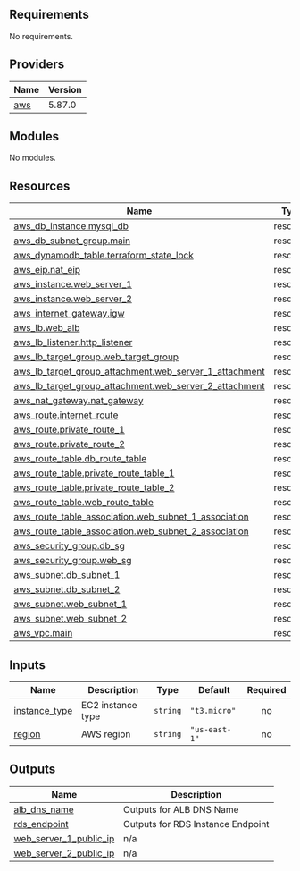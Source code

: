 ## Requirements

No requirements.

## Providers

| Name | Version |
|------|---------|
| <a name="provider_aws"></a> [aws](#provider\_aws) | 5.87.0 |

## Modules

No modules.

## Resources

| Name | Type |
|------|------|
| [aws_db_instance.mysql_db](https://registry.terraform.io/providers/hashicorp/aws/latest/docs/resources/db_instance) | resource |
| [aws_db_subnet_group.main](https://registry.terraform.io/providers/hashicorp/aws/latest/docs/resources/db_subnet_group) | resource |
| [aws_dynamodb_table.terraform_state_lock](https://registry.terraform.io/providers/hashicorp/aws/latest/docs/resources/dynamodb_table) | resource |
| [aws_eip.nat_eip](https://registry.terraform.io/providers/hashicorp/aws/latest/docs/resources/eip) | resource |
| [aws_instance.web_server_1](https://registry.terraform.io/providers/hashicorp/aws/latest/docs/resources/instance) | resource |
| [aws_instance.web_server_2](https://registry.terraform.io/providers/hashicorp/aws/latest/docs/resources/instance) | resource |
| [aws_internet_gateway.igw](https://registry.terraform.io/providers/hashicorp/aws/latest/docs/resources/internet_gateway) | resource |
| [aws_lb.web_alb](https://registry.terraform.io/providers/hashicorp/aws/latest/docs/resources/lb) | resource |
| [aws_lb_listener.http_listener](https://registry.terraform.io/providers/hashicorp/aws/latest/docs/resources/lb_listener) | resource |
| [aws_lb_target_group.web_target_group](https://registry.terraform.io/providers/hashicorp/aws/latest/docs/resources/lb_target_group) | resource |
| [aws_lb_target_group_attachment.web_server_1_attachment](https://registry.terraform.io/providers/hashicorp/aws/latest/docs/resources/lb_target_group_attachment) | resource |
| [aws_lb_target_group_attachment.web_server_2_attachment](https://registry.terraform.io/providers/hashicorp/aws/latest/docs/resources/lb_target_group_attachment) | resource |
| [aws_nat_gateway.nat_gateway](https://registry.terraform.io/providers/hashicorp/aws/latest/docs/resources/nat_gateway) | resource |
| [aws_route.internet_route](https://registry.terraform.io/providers/hashicorp/aws/latest/docs/resources/route) | resource |
| [aws_route.private_route_1](https://registry.terraform.io/providers/hashicorp/aws/latest/docs/resources/route) | resource |
| [aws_route.private_route_2](https://registry.terraform.io/providers/hashicorp/aws/latest/docs/resources/route) | resource |
| [aws_route_table.db_route_table](https://registry.terraform.io/providers/hashicorp/aws/latest/docs/resources/route_table) | resource |
| [aws_route_table.private_route_table_1](https://registry.terraform.io/providers/hashicorp/aws/latest/docs/resources/route_table) | resource |
| [aws_route_table.private_route_table_2](https://registry.terraform.io/providers/hashicorp/aws/latest/docs/resources/route_table) | resource |
| [aws_route_table.web_route_table](https://registry.terraform.io/providers/hashicorp/aws/latest/docs/resources/route_table) | resource |
| [aws_route_table_association.web_subnet_1_association](https://registry.terraform.io/providers/hashicorp/aws/latest/docs/resources/route_table_association) | resource |
| [aws_route_table_association.web_subnet_2_association](https://registry.terraform.io/providers/hashicorp/aws/latest/docs/resources/route_table_association) | resource |
| [aws_security_group.db_sg](https://registry.terraform.io/providers/hashicorp/aws/latest/docs/resources/security_group) | resource |
| [aws_security_group.web_sg](https://registry.terraform.io/providers/hashicorp/aws/latest/docs/resources/security_group) | resource |
| [aws_subnet.db_subnet_1](https://registry.terraform.io/providers/hashicorp/aws/latest/docs/resources/subnet) | resource |
| [aws_subnet.db_subnet_2](https://registry.terraform.io/providers/hashicorp/aws/latest/docs/resources/subnet) | resource |
| [aws_subnet.web_subnet_1](https://registry.terraform.io/providers/hashicorp/aws/latest/docs/resources/subnet) | resource |
| [aws_subnet.web_subnet_2](https://registry.terraform.io/providers/hashicorp/aws/latest/docs/resources/subnet) | resource |
| [aws_vpc.main](https://registry.terraform.io/providers/hashicorp/aws/latest/docs/resources/vpc) | resource |

## Inputs

| Name | Description | Type | Default | Required |
|------|-------------|------|---------|:--------:|
| <a name="input_instance_type"></a> [instance\_type](#input\_instance\_type) | EC2 instance type | `string` | `"t3.micro"` | no |
| <a name="input_region"></a> [region](#input\_region) | AWS region | `string` | `"us-east-1"` | no |

## Outputs

| Name | Description |
|------|-------------|
| <a name="output_alb_dns_name"></a> [alb\_dns\_name](#output\_alb\_dns\_name) | Outputs for ALB DNS Name |
| <a name="output_rds_endpoint"></a> [rds\_endpoint](#output\_rds\_endpoint) | Outputs for RDS Instance Endpoint |
| <a name="output_web_server_1_public_ip"></a> [web\_server\_1\_public\_ip](#output\_web\_server\_1\_public\_ip) | n/a |
| <a name="output_web_server_2_public_ip"></a> [web\_server\_2\_public\_ip](#output\_web\_server\_2\_public\_ip) | n/a |
